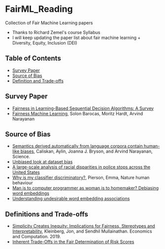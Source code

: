 # FairML_Reading
Collection of Fair Machine Learning papers

- Thanks to Richard Zemel's course Syllabus
- I will keep updating the paper list about fair machine learning + Diversity, Equity, Inclusion (DEI)

## Table of Contents
- [Survey Paper](#survey-paper)
- [Source of Bias](#source-of-bias)
- [Definition and Trade-offs](#definitions-and-trade-offs)


## Survey Paper
- [Fairness in Learning-Based Sequential Decision Algorithms: A Survey](https://arxiv.org/abs/2001.04861)
- [Fairness Machine Learning](https://fairmlbook.org/), Solon Barocas, Moritz Hardt, Arvind Narayanan


## Source of Bias
- [Semantics derived automatically from language corpora contain human-like biases](https://researchportal.bath.ac.uk/en/publications/semantics-derived-automatically-from-language-corpora-necessarily), Caliskan, Aylin, Joanna J. Bryson, and Arvind Narayanan, Science. 
- [Unbiased look at dataset bias](https://people.csail.mit.edu/torralba/publications/datasets_cvpr11.pdf)
- [A large-scale analysis of racial disparities in police stops across the United States](https://5harad.com/papers/traffic-stops.pdf)
- [Why is my classifier discriminatory?](https://arxiv.org/pdf/1805.12002.pdf), Pierson, Emma, Nature human behaviour
- [Man is to computer programmer as woman is to homemaker? Debiasing word embeddings](https://arxiv.org/pdf/1607.06520.pdf)
- [Understanding undesirable word embedding associations](https://arxiv.org/pdf/1908.06361.pdf)


## Definitions and Trade-offs
- [Simplicity Creates Inequity: Implications for Fairness, Stereotypes and Interpretability](https://arxiv.org/pdf/1809.04578.pdf), Kleinberg, Jon, and Sendhil Mullainathan. Economics and Computation. 2019.
- [Inherent Trade-Offs in the Fair Determination of Risk Scores](https://arxiv.org/pdf/1609.05807.pdf)

